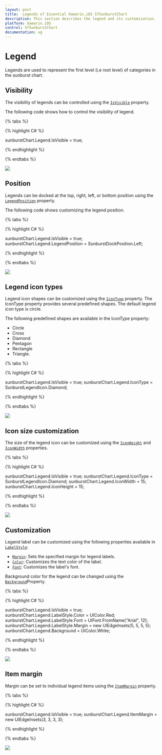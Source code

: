 ```yaml
---
layout: post
title:  Legends of Essential Xamarin.iOS SfSunburstChart
description: This section describes the legend and its customization.
platform: Xamarin.iOS
control: SfSunburstChart
documentation: ug
---
```


# Legend

Legends are used to represent the first level (i.e root level) of categories in the sunburst chart.

## Visibility

The visibility of legends can be controlled using the [`IsVisible`](https://help.syncfusion.com/cr/cref_files/xamarin-ios/sfsunburstchart/Syncfusion.SfSunburstChart.iOS~Syncfusion.SfSunburstChart.iOS.SunburstChartLegend~IsVisible.html) property.

The following code shows how to control the visibility of legend.

{% tabs %} 

{% highlight C# %} 

  sunburstChart.Legend.IsVisible = true;

{% endhighlight %}

{% endtabs %} 

![](Legend_images/Legend.jpg)


## Position

Legends can be docked at the top, right, left, or bottom position using the [`LegendPosition`](https://help.syncfusion.com/cr/cref_files/xamarin-ios/sfsunburstchart/Syncfusion.SfSunburstChart.iOS~Syncfusion.SfSunburstChart.iOS.SunburstChartLegend~LegendPosition.html) property.

The following code shows customizing the legend position.

{% tabs %} 

{% highlight C# %} 

  sunburstChart.Legend.IsVisible = true;
  sunburstChart.Legend.LegendPosition = SunburstDockPosition.Left;

{% endhighlight %}

{% endtabs %} 

![](Legend_images/LegendPosition.jpg)


## Legend icon types

Legend icon shapes can be customized using the [`IconType`](https://help.syncfusion.com/cr/cref_files/xamarin-ios/sfsunburstchart/Syncfusion.SfSunburstChart.iOS~Syncfusion.SfSunburstChart.iOS.SunburstChartLegend~IconType.html) property. The IconType property provides several predefined shapes. The default legend icon type is circle.

The following predefined shapes are available in the IconType property:

* Circle
* Cross
* Diamond
* Pentagon
* Rectangle
* Triangle.

{% tabs %} 

{% highlight C# %} 

  sunburstChart.Legend.IsVisible = true;
  sunburstChart.Legend.IconType = SunburstLegendIcon.Diamond;

{% endhighlight %}

{% endtabs %} 

![](Legend_images/IconType.jpg)

## Icon size customization

The size of the legend icon can be customized using the [`IconHeight`](https://help.syncfusion.com/cr/cref_files/xamarin-ios/sfsunburstchart/Syncfusion.SfSunburstChart.iOS~Syncfusion.SfSunburstChart.iOS.SunburstChartLegend~IconHeight.html) and [`IconWidth`](https://help.syncfusion.com/cr/cref_files/xamarin-ios/sfsunburstchart/Syncfusion.SfSunburstChart.iOS~Syncfusion.SfSunburstChart.iOS.SunburstChartLegend~IconWidth.html) properties.

{% tabs %} 

{% highlight C# %} 

  sunburstChart.Legend.IsVisible = true;
  sunburstChart.Legend.IconType = SunburstLegendIcon.Diamond;
  sunburstChart.Legend.IconWidth = 15;
  sunburstChart.Legend.IconHeight = 15;            

{% endhighlight %}

{% endtabs %} 

![](Legend_images/IconSize.jpg)

## Customization

Legend label can be customized using the following properties available in [`LabelStyle`](https://help.syncfusion.com/cr/cref_files/xamarin-ios/sfsunburstchart/Syncfusion.SfSunburstChart.iOS~Syncfusion.SfSunburstChart.iOS.SunburstChartLegend~LabelStyle.html):

* [`Margin`](https://help.syncfusion.com/cr/cref_files/xamarin-ios/sfsunburstchart/Syncfusion.SfSunburstChart.iOS~Syncfusion.SfSunburstChart.iOS.SunburstChartLegendLabelStyle~Margin.html): Sets the specified margin for legend labels.
* [`Color`](https://help.syncfusion.com/cr/cref_files/xamarin-ios/sfsunburstchart/Syncfusion.SfSunburstChart.iOS~Syncfusion.SfSunburstChart.iOS.SunburstChartLegendLabelStyle~Color.html): Customizes the text color of the label.
* [`Font`](https://help.syncfusion.com/cr/cref_files/xamarin-ios/sfsunburstchart/Syncfusion.SfSunburstChart.iOS~Syncfusion.SfSunburstChart.iOS.SunburstChartLegendLabelStyle~Font.html): Customizes the label's font.

Background color for the legend can be changed using the [`Background`](https://help.syncfusion.com/cr/cref_files/xamarin-ios/sfsunburstchart/Syncfusion.SfSunburstChart.iOS~Syncfusion.SfSunburstChart.iOS.SunburstChartLegend~Background.html)Property.

{% tabs %} 

{% highlight C# %} 

  sunburstChart.Legend.IsVisible = true;
  sunburstChart.Legend.LabelStyle.Color = UIColor.Red;
  sunburstChart.Legend.LabelStyle.Font = UIFont.FromName("Arial", 12);
  sunburstChart.Legend.LabelStyle.Margin = new UIEdgeInsets(5, 5, 5, 5);
  sunburstChart.Legend.Background = UIColor.White;

{% endhighlight %}

{% endtabs %} 

![](Legend_images/LabelStyle.jpg)


## Item margin

Margin can be set to individual legend items using the [`ItemMargin`](https://help.syncfusion.com/cr/cref_files/xamarin-ios/sfsunburstchart/Syncfusion.SfSunburstChart.iOS~Syncfusion.SfSunburstChart.iOS.SunburstChartLegend~ItemMargin.html) property.

{% tabs %} 

{% highlight C# %} 

  sunburstChart.Legend.IsVisible = true;
  sunburstChart.Legend.ItemMargin = new UIEdgeInsets(3, 3, 3, 3);          

{% endhighlight %}

{% endtabs %} 

![](Legend_images/ItemMargin.png)

